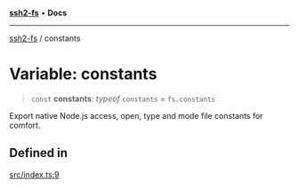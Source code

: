 [**ssh2-fs**](../README.md) • **Docs**

---

[ssh2-fs](../README.md) / constants

# Variable: constants

> `const` **constants**: _typeof_ `constants` = `fs.constants`

Export native Node.js access, open, type and mode file constants for comfort.

## Defined in

[src/index.ts:9](https://github.com/adaltas/node-ssh2-fs/blob/d3bd0a05ed430bf829c995be339898786e60a46c/src/index.ts#L9)
